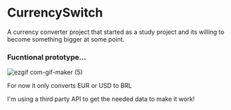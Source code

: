 # CurrencySwitch
A currency converter project that started as a study project and its willing to become something bigger at some point.

### Fucntional prototype...

![ezgif com-gif-maker (5)](https://user-images.githubusercontent.com/94651050/200461290-c6f264b6-93bb-4bfe-a143-69c3bf05c566.gif)

For now it only converts EUR or USD to BRL

I'm using a third party API to get the needed data to make it work!
